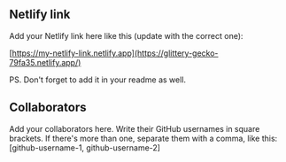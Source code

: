 ## Netlify link
Add your Netlify link here like this (update with the correct one):

[https://my-netlify-link.netlify.app](https://glittery-gecko-79fa35.netlify.app/)

PS. Don't forget to add it in your readme as well.

## Collaborators
Add your collaborators here. Write their GitHub usernames in square brackets. If there's more than one, separate them with a comma, like this:
[github-username-1, github-username-2]
